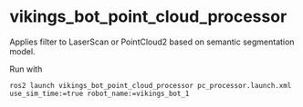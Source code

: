 # vikings_bot_point_cloud_processor

Applies filter to LaserScan or PointCloud2 based on semantic segmentation model.


Run with
```
ros2 launch vikings_bot_point_cloud_processor pc_processor.launch.xml use_sim_time:=true robot_name:=vikings_bot_1
```
